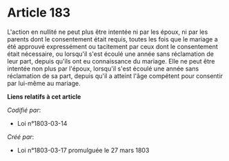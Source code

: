# Article 183

L'action en nullité ne peut plus être intentée ni par les époux, ni par les parents dont le consentement était requis, toutes
les fois que le mariage a été approuvé expressément ou tacitement par ceux dont le consentement était nécessaire, ou
lorsqu'il s'est écoulé une année sans réclamation de leur part, depuis qu'ils ont eu connaissance du mariage. Elle ne peut
être intentée non plus par l'époux, lorsqu'il s'est écoulé une année sans réclamation de sa part, depuis qu'il a atteint
l'âge compétent pour consentir par lui-même au mariage.

**Liens relatifs à cet article**

_Codifié par_:

  - Loi n°1803-03-14

_Créé par_:

  - Loi n°1803-03-17 promulguée le 27 mars 1803
